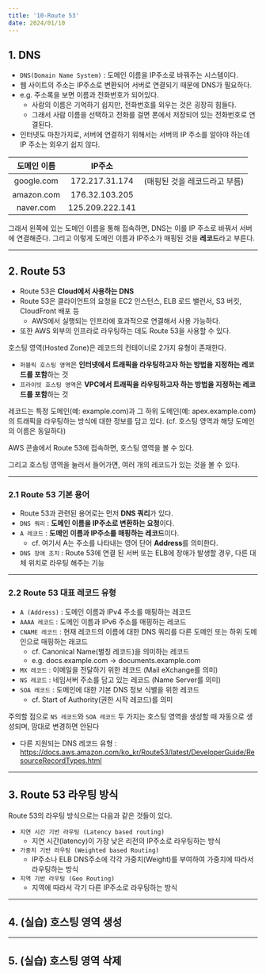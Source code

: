 ```yaml
---
title: '10-Route 53'
date: 2024/01/10
---
```


## 1. DNS

* `DNS(Domain Name System)` : 도메인 이름을 IP주소로 바꿔주는 시스템이다.
* 웹 사이트의 주소는 IP주소로 변환되어 서버로 연결되기 때문에 DNS가 필요하다.
* e.g. 주소록을 보면 이름과 전화번호가 되어있다.
  * 사람의 이름은 기억하기 쉽지만, 전화번호를 외우는 것은 굉장히 힘들다.
  * 그래서 사람 이름을 선택하고 전화를 걸면 폰에서 저장되어 있는 전화번호로 연결된다.
* 인터넷도 마찬가지로, 서버에 연결하기 위해서는 서버의 IP 주소를 알아야 하는데 IP 주소는 외우기 쉽지 않다.

| 도메인 이름 |     IP주소      |                               |
| :---------: | :-------------: | ----------------------------- |
| google.com  | 172.217.31.174  | (매핑된 것을 레코드라고 부름) |
| amazon.com  | 176.32.103.205  |                               |
|  naver.com  | 125.209.222.141 |                               |

그래서 왼쪽에 있는 도메인 이름을 통해 접속하면, DNS는 이를 IP 주소로 바꿔서 서버에 연결해준다.
그리고 이렇게 도메인 이름과 IP주소가 매핑된 것을 **레코드**라고 부른다.

------

## 2. Route 53

* Route 53은 **Cloud에서 사용하는 DNS**
* Route 53은 클라이언트의 요청을 EC2 인스턴스, ELB 로드 밸런서, S3 버킷, CloudFront 배포 등 
  * AWS에서 실행되는 인프라에 효과적으로 연결해서 사용 가능하다.
* 또한 AWS 외부의 인프라로 라우팅하는 데도 Route 53을 사용할 수 있다.

호스팅 영역(Hosted Zone)은 레코드의 컨테이너로 2가지 유형이 존재한다.

* `퍼블릭 호스팅 영역`은 **인터넷에서 트래픽을 라우팅하고자 하는 방법을 지정하는 레코드를 포함**하는 것
* `프라이빗 호스팅 영역`은 **VPC에서 트래픽을 라우팅하고자 하는 방법을 지정하는 레코드를 포함**하는 것

레코드는 특정 도메인(예: example.com)과 그 하위 도메인(예: apex.example.com)의 트래픽을 라우팅하는 방식에 대한 정보를 담고 있다. (cf. 호스팅 영역과 해당 도메인의 이름은 동일하다)

AWS 콘솔에서 Route 53에 접속하면, 호스팅 영역을 볼 수 있다.



그리고 호스팅 영역을 눌러서 들어가면, 여러 개의 레코드가 있는 것을 볼 수 있다.



------

### 2.1 Route 53 기본 용어

* Route 53과 관련된 용어로는 먼저 **DNS 쿼리**가 있다.
* `DNS 쿼리` :  **도메인 이름을 IP주소로 변환하는 요청**이다.
* `A 레코드` : **도메인 이름과 IP주소를 매핑하는 레코드**이다.
  * cf. 여기서 A는 주소를 나타내는 영어 단어 **Address**를 의미한다.
* `DNS 장애 조치` : Route 53에 연결 된 서버 또는 ELB에 장애가 발생할 경우, 다른 대체 위치로 라우팅 해주는 기능

------

### 2.2 Route 53 대표 레코드 유형

* `A (Address)` : 도메인 이름과 IPv4 주소를 매핑하는 레코드
* `AAAA 레코드` : 도메인 이름과 IPv6 주소를 매핑하는 레코드
* `CNAME 레코드` : 현재 레코드의 이름에 대한 DNS 쿼리를 다른 도메인 또는 하위 도메인으로 매핑하는 래코드
  * cf. Canonical Name(별칭 레코드)을 의미하는 레코드
  * e.g. docs.example.com -> documents.example.com
* `MX 레코드` : 이메일을 전달하기 위한 레코드 (Mail eXchange를 의미)
* `NS 레코드` : 네임서버 주소를 담고 있는 레코드 (Name Server를 의미)
* `SOA 레코드` : 도메인에 대한 기본 DNS 정보 식별을 위한 레코드
  * cf. Start of Authority(권한 시작 레코드)를 의미

주의할 점으로 `NS 레코드`와 `SOA 레코드` 두 가지는 호스팅 영역을 생성할 때 자동으로 생성되며, 맘대로 변경하면 안된다

* 다른 지원되는 DNS 레코드 유형 : https://docs.aws.amazon.com/ko_kr/Route53/latest/DeveloperGuide/ResourceRecordTypes.html

------

## 3. Route 53 라우팅 방식

Route 53의 라우팅 방식으로는 다음과 같은 것들이 있다.

- `지연 시간 기반 라우팅 (Latency based routing)`
  - 지연 시간(latency)이 가장 낮은 리전의 IP주소로 라우팅하는 방식
- `가중치 기반 라우팅 (Weighted based Routing)`
  - IP주소나 ELB DNS주소에 각각 가중치(Weight)를 부여하여 가중치에 따라서 라우팅하는 방식
- `지역 기반 라우팅 (Geo Routing)`
  - 지역에 따라서 각기 다른 IP주소로 라우팅하는 방식

------

## 4. (실습) 호스팅 영역 생성





------

## 5. (실습) 호스팅 영역 삭제

